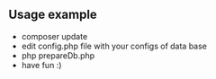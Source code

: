 ## Usage example
- composer update
- edit config.php file with your configs of data base
- php prepareDb.php
- have fun :)
